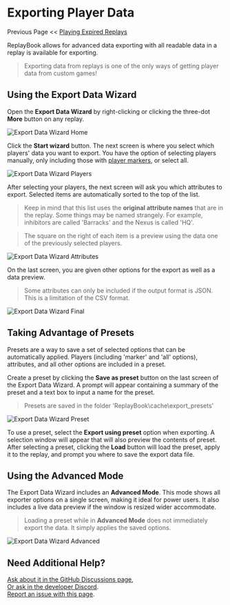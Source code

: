 # Exporting Player Data

Previous Page << [Playing Expired Replays](3_old_replays.md)

ReplayBook allows for advanced data exporting with all readable data in a replay is available for exporting.

> Exporting data from replays is one of the only ways of getting player data from custom games!

## Using the Export Data Wizard

Open the **Export Data Wizard** by right-clicking or clicking the three-dot **More** button on any replay.

![Export Data Wizard Home](../images/export_0.png)

Click the **Start wizard** button. The next screen is where you select which players' data you want to export. You have the option of selecting players manually, only including those with [player markers](2_markers.md), or select all.

![Export Data Wizard Players](../images/export_1.png)

After selecting your players, the next screen will ask you which attributes to export. Selected items are automatically sorted to the top of the list.

> Keep in mind that this list uses the **original attribute names** that are in the replay. Some things may be named strangely. For example, inhibitors are called 'Barracks' and the Nexus is called 'HQ'.

> The square on the right of each item is a preview using the data one of the previously selected players.

![Export Data Wizard Attributes](../images/export_2.png)

On the last screen, you are given other options for the export as well as a data preview.

> Some attributes can only be included if the output format is JSON. This is a limitation of the CSV format.

![Export Data Wizard Final](../images/export_3.png)

## Taking Advantage of Presets

Presets are a way to save a set of selected options that can be automatically applied. Players (including 'marker' and 'all' options), attributes, and all other options are included in a preset.

Create a preset by clicking the **Save as preset** button on the last screen of the Export Data Wizard. A prompt will appear containing a summary of the preset and a text box to input a name for the preset.

> Presets are saved in the folder 'ReplayBook\cache\export_presets'

![Export Data Wizard Preset](../images/export_4.png)

To use a preset, select the **Export using preset** option when exporting. A selection window will appear that will also preview the contents of preset. After selecting a preset, clicking the **Load** button will load the preset, apply it to the replay, and prompt you where to save the export data file.

## Using the Advanced Mode

The Export Data Wizard includes an **Advanced Mode**. This mode shows all exporter options on a single screen, making it ideal for power users. It also includes a live data preview if the window is resized wider accommodate.

> Loading a preset while in **Advanced Mode** does not immediately export the data. It simply applies the saved options.

![Export Data Wizard Advanced](../images/export_5.png)

## Need Additional Help?

[Ask about it in the GitHub Discussions page](https://github.com/fraxiinus/ReplayBook/discussions),  
[Or ask in the developer Discord](https://discord.gg/c33Rc5J).  
[Report an issue with this page](https://github.com/fraxiinus/ReplayBook/issues/new/choose).
